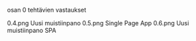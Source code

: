 osan 0 tehtävien vastaukset

0.4.png Uusi muistiinpano
0.5.png Single Page App
0.6.png Uusi muistiinpano SPA